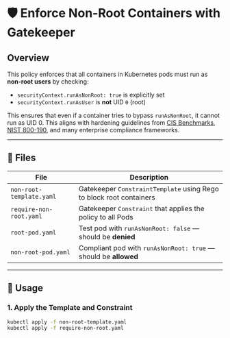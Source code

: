 # 🛡️ Enforce Non-Root Containers with Gatekeeper

## Overview

This policy enforces that all containers in Kubernetes pods must run as **non-root users** by checking:

- `securityContext.runAsNonRoot: true` is explicitly set
- `securityContext.runAsUser` is **not** UID `0` (root)

This ensures that even if a container tries to bypass `runAsNonRoot`, it cannot run as UID 0. This aligns with hardening guidelines from [CIS Benchmarks](https://www.cisecurity.org/), [NIST 800-190](https://nvlpubs.nist.gov/nistpubs/SpecialPublications/NIST.SP.800-190.pdf), and many enterprise compliance frameworks.

---

## 📁 Files

| File | Description |
|------|-------------|
| `non-root-template.yaml` | Gatekeeper `ConstraintTemplate` using Rego to block root containers |
| `require-non-root.yaml` | Gatekeeper `Constraint` that applies the policy to all Pods |
| `root-pod.yaml` | Test pod with `runAsNonRoot: false` — should be **denied** |
| `non-root-pod.yaml` | Compliant pod with `runAsNonRoot: true` — should be **allowed** |

---

## 🚀 Usage

### 1. Apply the Template and Constraint

```bash
kubectl apply -f non-root-template.yaml
kubectl apply -f require-non-root.yaml
